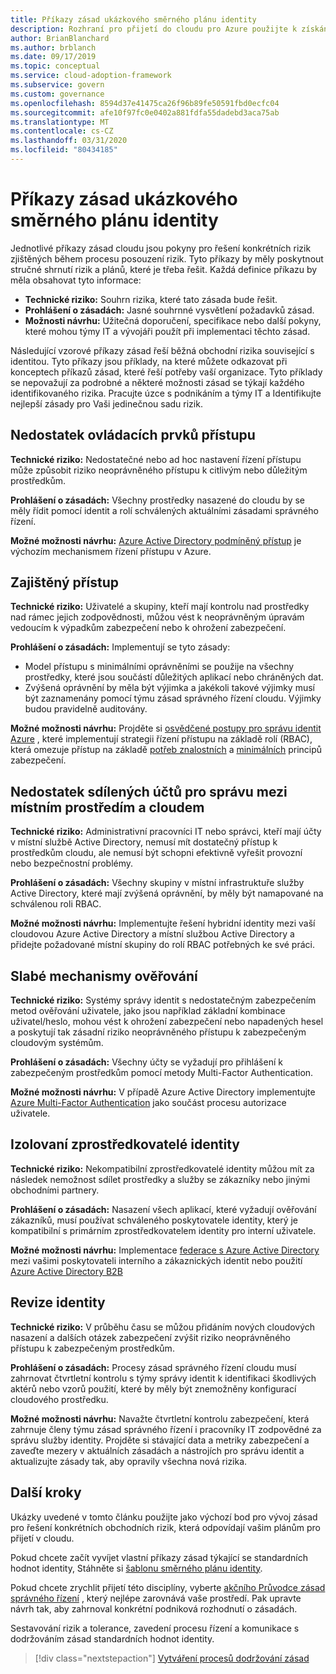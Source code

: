 ```yaml
---
title: Příkazy zásad ukázkového směrného plánu identity
description: Rozhraní pro přijetí do cloudu pro Azure použijte k získání ukázkových příkazů zásad standardních identit, které vám pomůžou při návrhu příkazů zásad.
author: BrianBlanchard
ms.author: brblanch
ms.date: 09/17/2019
ms.topic: conceptual
ms.service: cloud-adoption-framework
ms.subservice: govern
ms.custom: governance
ms.openlocfilehash: 8594d37e41475ca26f96b89fe50591fbd0ecfc04
ms.sourcegitcommit: afe10f97fc0e0402a881fdfa55dadebd3aca75ab
ms.translationtype: MT
ms.contentlocale: cs-CZ
ms.lasthandoff: 03/31/2020
ms.locfileid: "80434185"
---
```

# <a name="identity-baseline-sample-policy-statements"></a>Příkazy zásad ukázkového směrného plánu identity

Jednotlivé příkazy zásad cloudu jsou pokyny pro řešení konkrétních rizik zjištěných během procesu posouzení rizik. Tyto příkazy by měly poskytnout stručné shrnutí rizik a plánů, které je třeba řešit. Každá definice příkazu by měla obsahovat tyto informace:

- **Technické riziko:** Souhrn rizika, které tato zásada bude řešit.
- **Prohlášení o zásadách:** Jasné souhrnné vysvětlení požadavků zásad.
- **Možnosti návrhu:** Užitečná doporučení, specifikace nebo další pokyny, které mohou týmy IT a vývojáři použít při implementaci těchto zásad.

Následující vzorové příkazy zásad řeší běžná obchodní rizika související s identitou. Tyto příkazy jsou příklady, na které můžete odkazovat při konceptech příkazů zásad, které řeší potřeby vaší organizace. Tyto příklady se nepovažují za podrobné a některé možnosti zásad se týkají každého identifikovaného rizika. Pracujte úzce s podnikáním a týmy IT a Identifikujte nejlepší zásady pro Vaši jedinečnou sadu rizik.

## <a name="lack-of-access-controls"></a>Nedostatek ovládacích prvků přístupu

**Technické riziko:** Nedostatečné nebo ad hoc nastavení řízení přístupu může způsobit riziko neoprávněného přístupu k citlivým nebo důležitým prostředkům.

**Prohlášení o zásadách:** Všechny prostředky nasazené do cloudu by se měly řídit pomocí identit a rolí schválených aktuálními zásadami správného řízení.

**Možné možnosti návrhu:** [Azure Active Directory podmíněný přístup](https://docs.microsoft.com/azure/active-directory/conditional-access/overview) je výchozím mechanismem řízení přístupu v Azure.

## <a name="overprovisioned-access"></a>Zajištěný přístup

**Technické riziko:** Uživatelé a skupiny, kteří mají kontrolu nad prostředky nad rámec jejich zodpovědnosti, můžou vést k neoprávněným úpravám vedoucím k výpadkům zabezpečení nebo k ohrožení zabezpečení.

**Prohlášení o zásadách:** Implementují se tyto zásady:

- Model přístupu s minimálními oprávněními se použije na všechny prostředky, které jsou součástí důležitých aplikací nebo chráněných dat.
- Zvýšená oprávnění by měla být výjimka a jakékoli takové výjimky musí být zaznamenány pomocí týmu zásad správného řízení cloudu. Výjimky budou pravidelně auditovány.

**Možné možnosti návrhu:** Projděte si [osvědčené postupy pro správu identit Azure](https://docs.microsoft.com/azure/security/azure-security-identity-management-best-practices) , které implementují strategii řízení přístupu na základě rolí (RBAC), která omezuje přístup na základě [potřeb znalostních](https://wikipedia.org/wiki/Need_to_know) a [minimálních](https://wikipedia.org/wiki/Principle_of_least_privilege) principů zabezpečení.

## <a name="lack-of-shared-management-accounts-between-on-premises-and-the-cloud"></a>Nedostatek sdílených účtů pro správu mezi místním prostředím a cloudem

**Technické riziko:** Administrativní pracovníci IT nebo správci, kteří mají účty v místní službě Active Directory, nemusí mít dostatečný přístup k prostředkům cloudu, ale nemusí být schopni efektivně vyřešit provozní nebo bezpečnostní problémy.

**Prohlášení o zásadách:** Všechny skupiny v místní infrastruktuře služby Active Directory, které mají zvýšená oprávnění, by měly být namapované na schválenou roli RBAC.

**Možné možnosti návrhu:** Implementujte řešení hybridní identity mezi vaší cloudovou Azure Active Directory a místní službou Active Directory a přidejte požadované místní skupiny do rolí RBAC potřebných ke své práci.

## <a name="weak-authentication-mechanisms"></a>Slabé mechanismy ověřování

**Technické riziko:** Systémy správy identit s nedostatečným zabezpečením metod ověřování uživatele, jako jsou například základní kombinace uživatel/heslo, mohou vést k ohrožení zabezpečení nebo napadených hesel a poskytují tak zásadní riziko neoprávněného přístupu k zabezpečeným cloudovým systémům.

**Prohlášení o zásadách:** Všechny účty se vyžadují pro přihlášení k zabezpečeným prostředkům pomocí metody Multi-Factor Authentication.

**Možné možnosti návrhu:** V případě Azure Active Directory implementujte [Azure Multi-Factor Authentication](https://docs.microsoft.com/azure/active-directory/authentication/concept-mfa-howitworks) jako součást procesu autorizace uživatele.

## <a name="isolated-identity-providers"></a>Izolovaní zprostředkovatelé identity

**Technické riziko:** Nekompatibilní zprostředkovatelé identity můžou mít za následek nemožnost sdílet prostředky a služby se zákazníky nebo jinými obchodními partnery.

**Prohlášení o zásadách:** Nasazení všech aplikací, které vyžadují ověřování zákazníků, musí používat schváleného poskytovatele identity, který je kompatibilní s primárním zprostředkovatelem identity pro interní uživatele.

**Možné možnosti návrhu:** Implementace [federace s Azure Active Directory](https://docs.microsoft.com/azure/active-directory/hybrid/whatis-fed) mezi vašimi poskytovateli interního a zákaznických identit nebo použití [Azure Active Directory B2B](https://docs.microsoft.com/azure/active-directory/b2b/what-is-b2b)

## <a name="identity-reviews"></a>Revize identity

**Technické riziko:** V průběhu času se můžou přidáním nových cloudových nasazení a dalších otázek zabezpečení zvýšit riziko neoprávněného přístupu k zabezpečeným prostředkům.

**Prohlášení o zásadách:** Procesy zásad správného řízení cloudu musí zahrnovat čtvrtletní kontrolu s týmy správy identit k identifikaci škodlivých aktérů nebo vzorů použití, které by měly být znemožněny konfigurací cloudového prostředku.

**Možné možnosti návrhu:** Navažte čtvrtletní kontrolu zabezpečení, která zahrnuje členy týmu zásad správného řízení i pracovníky IT zodpovědné za správu služby identity. Projděte si stávající data a metriky zabezpečení a zaveďte mezery v aktuálních zásadách a nástrojích pro správu identit a aktualizujte zásady tak, aby opravily všechna nová rizika.

## <a name="next-steps"></a>Další kroky

Ukázky uvedené v tomto článku použijte jako výchozí bod pro vývoj zásad pro řešení konkrétních obchodních rizik, která odpovídají vašim plánům pro přijetí v cloudu.

Pokud chcete začít vyvíjet vlastní příkazy zásad týkající se standardních hodnot identity, Stáhněte si [šablonu směrného plánu identity](./template.md).

Pokud chcete zrychlit přijetí této disciplíny, vyberte [akčního Průvodce zásad správného řízení](../guides/index.md) , který nejlépe zarovnává vaše prostředí. Pak upravte návrh tak, aby zahrnoval konkrétní podniková rozhodnutí o zásadách.

Sestavování rizik a tolerance, zavedení procesu řízení a komunikace s dodržováním zásad standardních hodnot identity.

> [!div class="nextstepaction"]
> [Vytváření procesů dodržování zásad](./compliance-processes.md)
